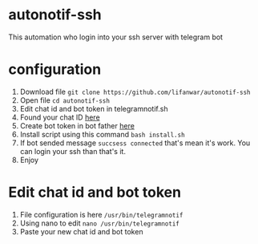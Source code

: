 # autonotif-ssh
This automation who login into your ssh server with telegram bot

# configuration
1. Download file
```git clone https://github.com/lifanwar/autonotif-ssh```
2. Open file ```cd autonotif-ssh```
3. Edit chat id and bot token in telegramnotif.sh
4. Found your chat ID [here](https://github.com/user/repo/blob/branch/other_file.md)
5. Create bot token in bot father [here](https://t.me/BotFather)
6. Install script using this command
```bash install.sh```
7. If bot sended message ```succsess connected``` that's mean it's work. You can login your ssh than that's it.
8. Enjoy

# Edit chat id and bot token
1. File configuration is here
```/usr/bin/telegramnotif```
2. Using nano to edit
```nano /usr/bin/telegramnotif```
3. Paste your new chat id and bot token
